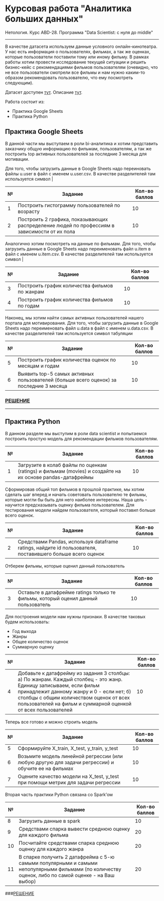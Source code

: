 # Курсовая работа "Аналитика больших данных"
Нетология. Курс ABD-28. Программа "Data Scientist: с нуля до middle"
___

В качестве датасета используем данные условного онлайн-кинотеатра. У нас есть информация о пользователях, фильмах, а так же оценках, которые пользователи поставили тому или иному фильму.
В рамках работы хотим провести исследование текущей ситуации и решить бизнес-кейс с рекомендациями фильмов пользователям (очевидно, что не все пользователи смотрели все фильмы и нам нужно каким-то образом рекомендовать пользователю, что ему посмотреть следующим).

Датасет доступен [тут](https://github.com/great-cornxolio/Course-Work-ABD-28/tree/main/ml-100k).
Описание [тут](https://github.com/great-cornxolio/Course-Work-ABD-28/blob/main/ml-100k/README).

Работа состоит из:
- Практика Google Sheets
- Практика Python

## Практика Google Sheets

В данной части мы выступаем в роли bi-аналитика и хотим представить заказчику общую информацию по фильмам, пользователям, а так же построить top активных пользователей за последние 3 месяца для мотивации.

Для того, чтобы загрузить данные в Google Sheets надо переиновать файлы u.user в файл с именем u.user.csv. В качестве разделителей там используется символ |

| №  | Задание      | Кол-во баллов |
|----|--------------|---------------|
| 1  | Построить гистограмму пользователей по возрасту | 10 |
| 2  | Построить 2 графика, показывающих распределение людей по профессиям в зависимости от их пола | 10 |

Аналогично хотим посмотреть на данные по фильмам. Для того, чтобы загрузить данные в Google Sheets надо переименовать файл u.item в файл с именем u.item.csv. В качестве разделителей там используется символ |

| №  | Задание                                                                                      | Кол-во баллов |
|----|----------------------------------------------------------------------------------------------|---------------|
| 3  | Построить график количества фильмов по жанрам | 10 |
| 4  | Построить график количества фильмов по годам | 10 |

Наконец, мы хотим найти самых активных пользователей нашего портала для мотивирования. Для того, чтобы загрузить данные в Google Sheets надо переименовать файл u.data в файл с именем u.data.csv. В качестве разделителей там используется символ табуляции

| №  | Задание      | Кол-во баллов |
|----|--------------|---------------|
| 5  | Построить график количества оценок по месяцам и годам | 10 |
| 6  | Выявить top-5 самых активных пользователей (больше всего оценок) за последние 3 месяца | 10 |

### [РЕШЕНИЕ](https://docs.google.com/spreadsheets/d/1DzB80q4DrkBewvpbvfgW1B1zupmDRiHKP__Yd2rI5wA/edit?usp=sharing)

---

## Практика Python
В данном разделе мы выступим в роли data scientist и попытаемся построить простую модель для рекомендации фильмов пользователям.

| №  | Задание      | Кол-во баллов |
|----|--------------|---------------|
| 1  | Загрузите в колаб файлы по оценкам (ratings) и фильмам (movies) и создайте на их основе pandas-датафреймы | 10 |

Сформировав общий топ фильмов в прошлой практике, мы хотим сделать шаг вперед и начать советовать пользователю те фильмы, которые могли бы быть для него наиболее интересны. Наша цель - научится предсказывать оценку фильма пользователем. Для тестирования модели найдем пользователя, который поставил больше всего оценок.

| №  | Задание      | Кол-во баллов |
|----|--------------|---------------|
| 2  | Средствами Pandas, используя dataframe ratings, найдите id пользователя, поставившего больше всего оценок | 10 |

Отберем фильмы, которые оценил данный пользователь

| №  | Задание      | Кол-во баллов |
|----|--------------|---------------|
| 3  | Оставьте в датафрейме ratings только те фильмы, который оценил данный пользователь | 10 |

Для построения модели нам нужны признаки. В качестве таковых будем использовать:
- Год выхода
- Жанры
- Общее количество оценок
- Суммарную оценку

| №  | Задание      | Кол-во баллов |
|----|--------------|---------------|
| 4  | Добавьте к датафрейму из задания 3 столбцы: а) По жанрам. Каждый столбец - это жанр. Единицу записываем, если фильм принадлежит данному жанру и 0 - если нет; б) столбцы с общим количеством оценок от всех пользователей на фильм и суммарной оценкой от всех пользователей | 10 |

Теперь все готово и можно строить модель

| №  | Задание      | Кол-во баллов |
|----|--------------|---------------|
| 5  | Сформируйте X_train, X_test, y_train, y_test | 10 |
| 6  | Возьмите модель линейной регрессии (или любую другую для задачи регрессии) и обучите ее на фильмах | 10 |
| 7  | Оцените качество модели на X_test, y_test при помощи метрик для задачи регрессии | 10 |

Вторая часть практики Python связана со Spark’ом

| №   | Задание      | Кол-во баллов |
|-----|--------------|---------------|
| 8   | Загрузить данные в spark | 10 |
| 9   | Средствами спарка вывести среднюю оценку для каждого фильма | 20 |
| 10  | Посчитайте средствами спарка среднюю оценку для каждого жанра | 20 |
| 11  | В спарке получить 2 датафрейма с 5-ю самыми популярными и самыми непопулярными фильмами (по количеству оценок, либо по самой оценке - на Ваш выбор) | 20 |

###[РЕШЕНИЕ]()
